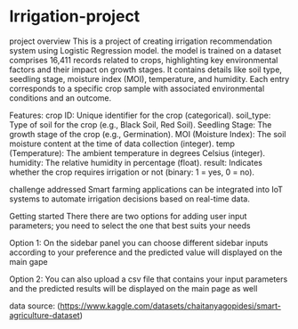 # Irrigation-project
project overview
This is a project of creating irrigation recommendation system using Logistic Regression model.
the model is trained on a dataset comprises 16,411 records related to crops, highlighting key environmental factors and their impact on growth stages. It contains details like soil type, seedling stage, moisture index (MOI), temperature, and humidity. Each entry corresponds to a specific crop sample with associated environmental conditions and an outcome.

Features:
crop ID: Unique identifier for the crop (categorical).
soil_type: Type of soil for the crop (e.g., Black Soil, Red Soil).
Seedling Stage: The growth stage of the crop (e.g., Germination).
MOI (Moisture Index): The soil moisture content at the time of data collection (integer).
temp (Temperature): The ambient temperature in degrees Celsius (integer).
humidity: The relative humidity in percentage (float).
result: Indicates whether the crop requires irrigation or not (binary: 1 = yes, 0 = no).

challenge addressed 
Smart farming applications can be integrated into IoT systems to automate irrigation decisions based on real-time data.

Getting started
There there are two options for adding user input parameters; you need to select the one that best suits your needs

Option 1: On the sidebar panel you can choose different sidebar inputs according to your preference and the predicted value will displayed on the main gape

Option 2: You can also upload a csv file that contains your input parameters and the predicted results will be displayed on the main page as well

data source: (https://www.kaggle.com/datasets/chaitanyagopidesi/smart-agriculture-dataset)
